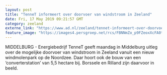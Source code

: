 ```yaml
---
layout: post
title: "TenneT informeert over doorvoer van windstroom in Zeeland"
date: Fri, 17 May 2019 09:21:57 GMT
category: zeeland
externe_link: "https://www.ad.nl/zeeland/tennet-informeert-over-doorvoer-van-windstroom-in-zeeland~aaecc6ed/"
feature_image: "https://images4.persgroep.net/rcs/FBNNmZo_p9FZeoxXcFA0t0WXYH0/diocontent/139070735/_fitwidth/400/?appId=21791a8992982cd8da851550a453bd7f&quality=0.7"
---
```


MIDDELBURG - Energiebedrijf TenneT geeft maandag in Middelburg uitleg over de mogelijke doorvoer van windstroom in Zeeland vanuit een nieuw windmolenpark op de Noordzee. Daar hoort ook de bouw van een ‘converterstation’ van 5,5 hectare bij. Borssele en Rilland zijn daarvoor in beeld.
